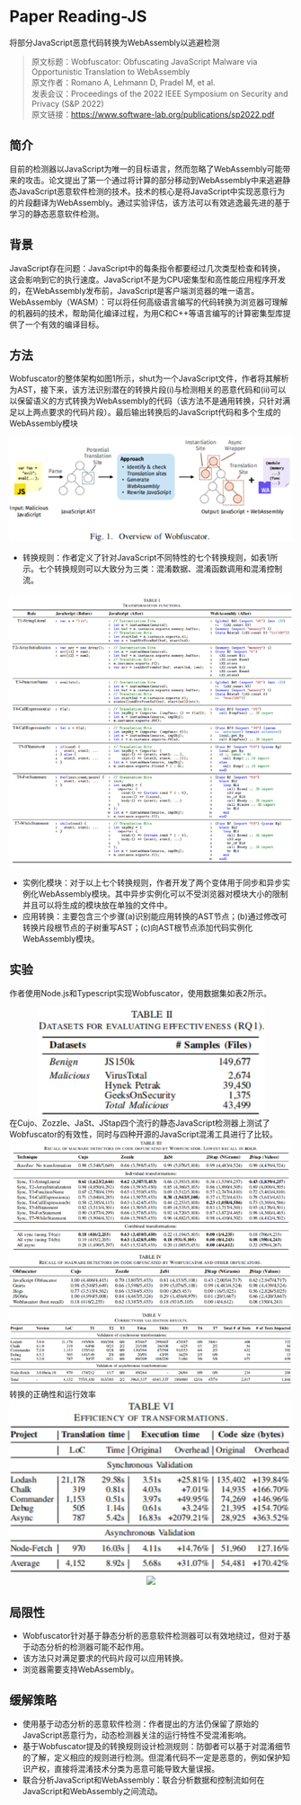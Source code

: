 # Paper Reading-JS

将部分JavaScript恶意代码转换为WebAssembly以逃避检测
<!--more-->
> 原文标题：Wobfuscator: Obfuscating JavaScript Malware via Opportunistic Translation to WebAssembly  
> 原文作者：Romano A, Lehmann D, Pradel M, et al.  
> 发表会议：Proceedings of the 2022 IEEE Symposium on Security and Privacy (S&P 2022)   
> 原文链接：https://www.software-lab.org/publications/sp2022.pdf  


## 简介
目前的检测器以JavaScript为唯一的目标语言，然而忽略了WebAssembly可能带来的攻击。论文提出了第一个通过将计算的部分移动到WebAssembly中来逃避静态JavaScript恶意软件检测的技术。技术的核心是将JavaScript中实现恶意行为的片段翻译为WebAssembly。通过实验评估，该方法可以有效逃逸最先进的基于学习的静态恶意软件检测。

## 背景
JavaScript存在问题：JavaScript中的每条指令都要经过几次类型检查和转换，这会影响到它的执行速度。JavaScript不是为CPU密集型和高性能应用程序开发的，在WebAssembly发布前，JavaScript是客户端浏览器的唯一语言。  
WebAssembly（WASM）：可以将任何高级语言编写的代码转换为浏览器可理解的机器码的技术，帮助简化编译过程，为用C和C++等语言编写的计算密集型库提供了一个有效的编译目标。

## 方法
Wobfuscator的整体架构如图1所示，shut为一个JavaScript文件，作者将其解析为AST，接下来，该方法识别潜在的转换片段(i)与检测相关的恶意代码和(ii)可以以保留语义的方式转换为WebAssembly的代码（该方法不是通用转换，只针对满足以上两点要求的代码片段）。最后输出转换后的JavaScript代码和多个生成的WebAssembly模块
<div align=center><img src='./1.png'></div>

- 转换规则：作者定义了针对JavaScript不同特性的七个转换规则，如表1所示。七个转换规则可以大致分为三类：混淆数据、混淆函数调用和混淆控制流。
<div align=center><img src='./2.png'></div>

- 实例化模块：对于以上七个转换规则，作者开发了两个变体用于同步和异步实例化WebAssembly模块。其中异步实例化可以不受浏览器对模块大小的限制并且可以将生成的模块放在单独的文件中。
- 应用转换：主要包含三个步骤(a)识别能应用转换的AST节点；(b)通过修改可转换片段根节点的子树重写AST；(c)向AST根节点添加代码实例化WebAssembly模块。

## 实验
作者使用Node.js和Typescript实现Wobfuscator，使用数据集如表2所示。
<div align=center><img src='./3.png'></div>
在Cujo、Zozzle、JaSt、JStap四个流行的静态JavaScript检测器上测试了Wobfuscator的有效性，同时与四种开源的JavaScript混淆工具进行了比较。
<div align=center><img src='./4.png'></div>
<div align=center><img src='./5.png'></div>
转换的正确性和运行效率
<div align=center><img src='./6.png'></div>
<div align=center><img src='./7.png'></div>

## 局限性
- Wobfuscator针对基于静态分析的恶意软件检测器可以有效地绕过，但对于基于动态分析的检测器可能不起作用。
- 该方法只对满足要求的代码片段可以应用转换。
- 浏览器需要支持WebAssembly。

## 缓解策略
- 使用基于动态分析的恶意软件检测：作者提出的方法仍保留了原始的JavaScript恶意行为，动态检测器关注的运行特性不受混淆影响。
- 基于Wobfuscator提及的转换规则设计检测规则：防御者可以基于对混淆细节的了解，定义相应的规则进行检测。但混淆代码不一定是恶意的，例如保护知识产权，直接将混淆技术分类为恶意可能导致大量误报。
- 联合分析JavaScript和WebAssembly：联合分析数据和控制流如何在JavaScript和WebAssembly之间流动。
